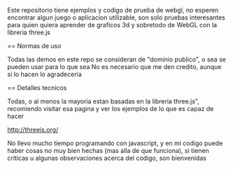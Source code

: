 Este repositorio tiene ejemplos y codigo de prueba de webgl, no esperen encontrar algun juego
o aplicacion utilizable, son solo pruebas interesantes para quien quiera aprender de graficos 3d
y sobretodo de WebGL con la libreria three.js

== Normas de uso

Todas las demos en este repo se consideran de "dominio publico", o sea se pueden usar para lo que sea
No es necesario que me den credito, aunque si lo hacen lo agradeceria

== Detalles tecnicos

Todas, o al menos la mayoria estan basadas en la libreria three.js", recomiendo visitar esa pagina 
y ver los ejemplos de lo que es capaz de hacer

http://threejs.org/

No llevo mucho tiempo programando con javascript, y en mi codigo puede haber cosas no muy bien hechas (mas alla de que funciona),
si tienen criticas u algunas observaciones acerca del codigo, son bienvenidas

